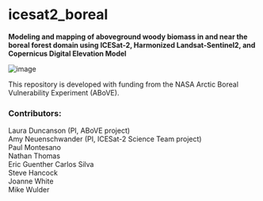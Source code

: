 # icesat2_boreal

**Modeling and mapping of aboveground woody biomass in and near the boreal forest domain using ICESat-2, Harmonized Landsat-Sentinel2, and Copernicus Digital Elevation Model**

![image](https://github.com/user-attachments/assets/24e28e19-3a37-45b4-8504-f216941a6e4e)

This repository is developed with funding from the NASA Arctic Boreal Vulnerability Experiment (ABoVE).

### Contributors:  
Laura Duncanson (PI, ABoVE project)  
Amy Neuenschwander (PI, ICESat-2 Science Team project)  
Paul Montesano  
Nathan Thomas  
Eric Guenther
Carlos Silva  
Steve Hancock  
Joanne White  
Mike Wulder  
